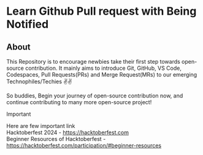 # Learn Github Pull request with Being Notified

## About
This Repository is to encourage newbies take their first step towards open-source contribution. It mainly aims to introduce Git, GitHub, VS Code, Codespaces, Pull Requests(PRs) and Merge Request(MRs) to our emerging Technophiles/Techies ✌️✌️

So buddies, Begin your journey of open-source contribution now, and continue contributing to many more open-source project!

>[!IMPORTANT]
>Here are few important link <br>
> Hacktoberfest 2024 - https://hacktoberfest.com <br>
> Beginner Resources of Hacktoberfest - https://hacktoberfest.com/participation/#beginner-resources
